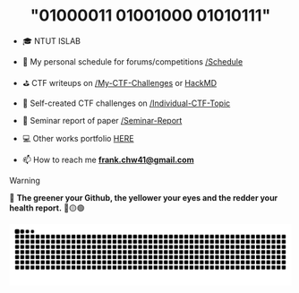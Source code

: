 <h1 align="center">"01000011 01001000 01010111"</h1>

- 🎓 NTUT ISLAB

- 🎯 My personal schedule for forums/competitions [/Schedule](https://github.com/Chw41/Schedule)

- ⛳ CTF writeups on [/My-CTF-Challenges](https://github.com/Chw41/My-CTF-Challenges) or [HackMD](https://hackmd.io/@CHW/)

- 🧱 Self-created CTF challenges on [/Individual-CTF-Topic](https://github.com/Chw41/Individual-CTF-Topic)

- 📝 Seminar report of paper [/Seminar-Report](https://github.com/Chw41/Seminar-Report)

- 💻 Other works portfolio [HERE](https://github.com/Chw41?tab=repositories)

- 📫 How to reach me **frank.chw41@gmail.com**


> [!WARNING]
>  🚧 **The greener your Github, the yellower your eyes and the redder your health report.**  🔴🟡🟢

![snake gif](https://github.com/Chw41/Chw41/blob/output/github-contribution-grid-snake.svg)
